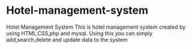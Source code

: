 # Hotel-management-system
Hotel Management System
This is hotel management system created by using HTML,CSS,php and mysql.
Using this you can simply add,search,delete and update data to the system
